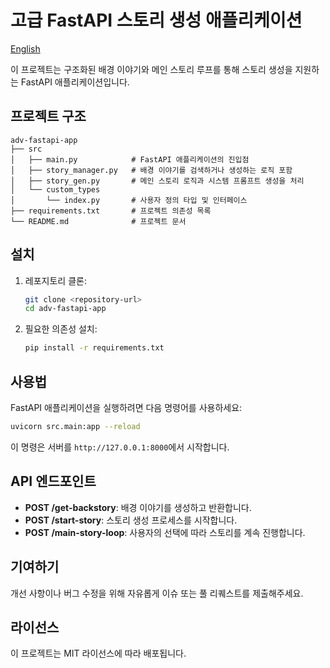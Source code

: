 # 고급 FastAPI 스토리 생성 애플리케이션

[English](README.md)

이 프로젝트는 구조화된 배경 이야기와 메인 스토리 루프를 통해 스토리 생성을 지원하는 FastAPI 애플리케이션입니다.

## 프로젝트 구조

```
adv-fastapi-app
├── src
│   ├── main.py            # FastAPI 애플리케이션의 진입점
│   ├── story_manager.py   # 배경 이야기를 검색하거나 생성하는 로직 포함
│   ├── story_gen.py       # 메인 스토리 로직과 시스템 프롬프트 생성을 처리
│   └── custom_types
│       └── index.py       # 사용자 정의 타입 및 인터페이스
├── requirements.txt       # 프로젝트 의존성 목록
└── README.md              # 프로젝트 문서
```

## 설치

1. 레포지토리 클론:
   ```sh
   git clone <repository-url>
   cd adv-fastapi-app
   ```

2. 필요한 의존성 설치:
   ```sh
   pip install -r requirements.txt
   ```

## 사용법

FastAPI 애플리케이션을 실행하려면 다음 명령어를 사용하세요:

```sh
uvicorn src.main:app --reload
```

이 명령은 서버를 `http://127.0.0.1:8000`에서 시작합니다.

## API 엔드포인트

- **POST /get-backstory**: 배경 이야기를 생성하고 반환합니다.
- **POST /start-story**: 스토리 생성 프로세스를 시작합니다.
- **POST /main-story-loop**: 사용자의 선택에 따라 스토리를 계속 진행합니다.

## 기여하기

개선 사항이나 버그 수정을 위해 자유롭게 이슈 또는 풀 리퀘스트를 제출해주세요.

## 라이선스

이 프로젝트는 MIT 라이선스에 따라 배포됩니다.
